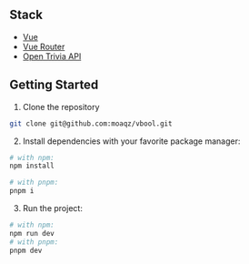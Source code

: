 ## Stack

- [Vue](https://vuejs.org/)
- [Vue Router](https://router.vuejs.org/)
- [Open Trivia API](https://opentdb.com/)

## Getting Started

1. Clone the repository

```bash
git clone git@github.com:moaqz/vbool.git
```

2. Install dependencies with your favorite package manager:

```bash
# with npm:
npm install

# with pnpm:
pnpm i
```

3. Run the project:

```bash
# with npm:
npm run dev
# with pnpm:
pnpm dev
```
